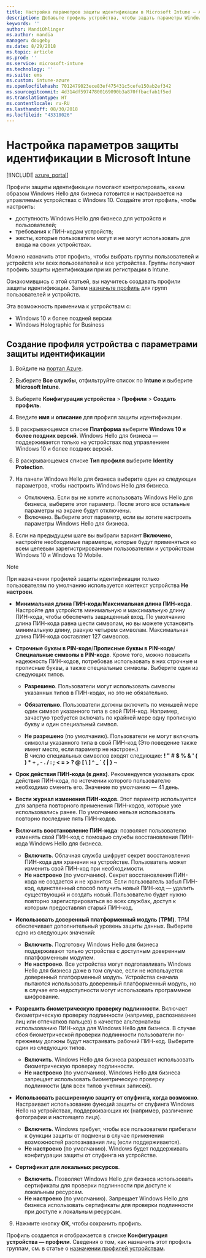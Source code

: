 ```yaml
---
title: Настройка параметров защиты идентификации в Microsoft Intune — Azure | Документы Майкрософт
description: Добавьте профиль устройства, чтобы задать параметры Windows Hello для бизнеса на устройствах с Windows 10 в Microsoft Intune
keywords: ''
author: MandiOhlinger
ms.author: mandia
manager: dougeby
ms.date: 8/29/2018
ms.topic: article
ms.prod: ''
ms.service: microsoft-intune
ms.technology: ''
ms.suite: ems
ms.custom: intune-azure
ms.openlocfilehash: 7012479023ece83ef475431c5cefe150ab2ef342
ms.sourcegitcommit: 4d314df59747800169090b3a870ffbacfab1f5ed
ms.translationtype: HT
ms.contentlocale: ru-RU
ms.lasthandoff: 08/30/2018
ms.locfileid: "43318026"
---
```

# <a name="configure-identity-protection-settings-in-microsoft-intune"></a>Настройка параметров защиты идентификации в Microsoft Intune

[!INCLUDE [azure_portal](./includes/azure_portal.md)]

Профили защиты идентификации помогают контролировать, каким образом Windows Hello для бизнеса готовится и настраивается на управляемых устройствах с Windows 10. Создайте этот профиль, чтобы настроить:  
* доступность Windows Hello для бизнеса для устройств и пользователей;
* требования к ПИН-кодам устройств;
* жесты, которые пользователи могут и не могут использовать для входа на своих устройствах.  

 Можно назначить этот профиль, чтобы выбрать группы пользователей и устройств или всех пользователей и все устройства. Группы получают профиль защиты идентификации при их регистрации в Intune.    

Ознакомившись с этой статьей, вы научитесь создавать профили защиты идентификации. Затем [назначьте профиль](device-profile-assign.md) для групп пользователей и устройств.

Эта возможность применима к устройствам с:  
- Windows 10 и более поздней версии
- Windows Holographic for Business  

## <a name="create-a-device-profile-with-identity-protection-settings"></a>Создание профиля устройства с параметрами защиты идентификации

1. Войдите на [портал Azure](https://portal.azure.com).
2. Выберите **Все службы**, отфильтруйте список по **Intune** и выберите **Microsoft Intune**.
3. Выберите **Конфигурация устройства** > **Профили** > **Создать профиль**.
4. Введите **имя** и **описание** для профиля защиты идентификации.
5. В раскрывающемся списке **Платформа** выберите **Windows 10 и более поздних версий**. Windows Hello для бизнеса — поддерживается только на устройствах под управлением Windows 10 и более поздних версий.
6. В раскрывающемся списке **Тип профиля** выберите **Identity Protection**.
7. На панели Windows Hello для бизнеса выберите один из следующих параметров, чтобы настроить Windows Hello для бизнеса.
    * Отключена. Если вы не хотите использовать Windows Hello для бизнеса, выберите этот параметр. После этого все остальные параметры на экране будут отключены.
    * Включено. Выберите этот параметр, если вы хотите настроить параметры Windows Hello для бизнеса.  

8. Если на предыдущем шаге вы выбрали вариант **Включено**, настройте необходимые параметры, которые будут применяться ко всем целевым зарегистрированным пользователям и устройствам Windows 10 и Windows 10 Mobile.

> [!NOTE]
> При назначении профилей защиты идентификации только пользователям по умолчанию используется контекст устройства **Не настроен**.  

   - **Минимальная длина ПИН-кода**/**Максимальная длина ПИН-кода**. Настройте для устройств минимальную и максимальную длину ПИН-кода, чтобы обеспечить защищенный вход. По умолчанию длина ПИН-кода равна шести символам, но вы можете установить минимальную длину, равную четырем символам. Максимальная длина ПИН-кода составляет 127 символов.  

   - **Строчные буквы в PIN-коде**/**Прописные буквы в PIN-коде**/**Специальные символы в PIN-коде**. Кроме того, можно повысить надежность ПИН-кодов, потребовав использовать в них строчные и прописные буквы, а также специальные символы. Выберите один из следующих типов.

     - **Разрешено**. Пользователи могут использовать символы указанных типов в ПИН-кодах, но это не обязательно.

     - **Обязательно**. Пользователи должны включить по меньшей мере один символ указанного типа в свой ПИН-код. Например, зачастую требуется включать по крайней мере одну прописную букву и один специальный символ.

     - **Не разрешено** (по умолчанию). Пользователи не могут включать символы указанного типа в свой ПИН-код (Это поведение также имеет место, если параметр не настроен.)<br>В число специальных символов входят следующие: **! " # $ % &amp; ' ( ) &#42; + , - . / : ; &lt; = &gt; ? @ [ \ ] ^ _ &#96; { &#124; } ~**

   - **Срок действия ПИН-кода (в днях)**. Рекомендуется указывать срок действия ПИН-кода, по истечении которого пользователю необходимо сменить его. Значение по умолчанию — 41 день.

   - **Вести журнал изменения ПИН-кодов**. Этот параметр используется для запрета повторного применения ПИН-кодов, которые уже использовались ранее. По умолчанию нельзя использовать повторно последние пять ПИН-кодов.  
   - **Включить восстановление ПИН-кода**: позволяет пользователю изменять свой ПИН-код с помощью службы восстановления ПИН-кода Windows Hello для бизнеса. 
       - **Включить**. Облачная служба шифрует секрет восстановления ПИН-кода для хранения на устройстве. Пользователь может изменить свой ПИН-код при необходимости.  
       - **Не настроено** (по умолчанию). Секрет восстановления ПИН-кода не создается и не хранится. Если пользователь забыл ПИН-код, единственный способ получить новый ПИН-код — удалить существующий и создать новый. Пользователю будет нужно повторно зарегистрироваться во всех службах, доступ к которым предоставлял старый ПИН-код.  
   
   - **Использовать доверенный платформенный модуль (TPM)**. TPM обеспечивает дополнительный уровень защиты данных. Выберите одно из следующих значений:  
     - **Включить**. Подготовку Windows Hello для бизнеса поддерживают только устройства с доступным доверенным платформенным модулем.
     - **Не настроено**. Все устройства могут подготавливать Windows Hello для бизнеса даже в том случае, если не используется доверенный платформенный модуль. Устройства сначала пытаются использовать доверенный платформенный модуль, но в случае его недоступности могут использовать программное шифрование.  

   - **Разрешить биометрическую проверку подлинности**. Включает биометрическую проверку подлинности (например, распознавание лиц или отпечатков пальцев) в качестве альтернативы использованию ПИН-кода для Windows Hello для бизнеса. В случае сбоя биометрической проверки подлинности пользователи по-прежнему должны будут настраивать рабочий ПИН-код. Выберите один из следующих типов.

     - **Включить**. Windows Hello для бизнеса разрешает использовать биометрическую проверку подлинности.
     - **Не настроено** (по умолчанию). Windows Hello для бизнеса запрещает использовать биометрическую проверку подлинности (для всех типов учетных записей).

   - **Использовать расширенную защиту от спуфинга, когда возможно**. Настраивает использование функций защиты от спуфинга Windows Hello на устройствах, поддерживающих их (например, различение фотографии и настоящего лица).
       - **Включить**. Windows требует, чтобы все пользователи прибегали к функции защиты от подмены в случае применения возможностей распознавания лиц (если поддерживается).  
       - **Не настроено** (по умолчанию). Windows будет поддерживать конфигурации защиты от спуфинга на устройстве.

   - **Сертификат для локальных ресурсов**. 
       - **Включить**. Позволяет Windows Hello для бизнеса использовать сертификаты для проверки подлинности при доступе к локальным ресурсам.
       - **Не настроено** (по умолчанию). Запрещает Windows Hello для бизнеса использовать сертификаты для проверки подлинности при доступе к локальным ресурсам.  
9. Нажмите кнопку **ОК**, чтобы сохранить профиль.  

Профиль создается и отображается в списке **Конфигурация устройства — профили**. Сведения о том, как назначить этот профиль группам, см. в статье о [назначении профилей устройствам](device-profile-assign.md).  

<!--  Removing image as part of design review; retaining source until we known the disposition.

## Example of device restriction settings

In this high-level example, you'll create a device restriction policy that blocks the use of the built-in camera app on Android devices.

![How to disable the camera on Android devices](./media/disable-android-camera.png)

-->
